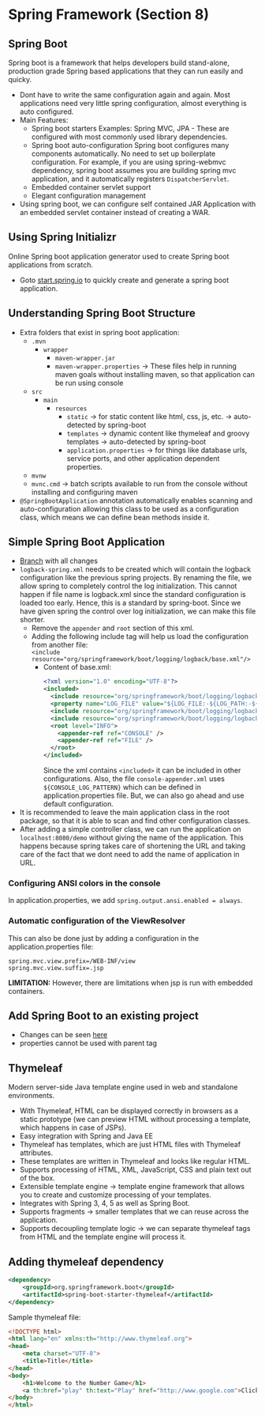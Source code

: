 # Spring Framework (Section 8)

## Spring Boot

Spring boot is a framework that helps developers build stand-alone, production grade Spring based applications that they can run easily and quicky.

- Dont have to write the same configuration again and again. Most applications need very little spring configuration, almost everything is auto configured.
- Main Features:
  - Spring boot starters
    Examples: Spring MVC, JPA - These are configured with most commonly used library dependencies.
  - Spring boot auto-configuration
    Spring boot configures many components automatically. No need to set up boilerplate configuration. For example, if you are using spring-webmvc dependency, spring boot assumes you are building spring mvc application, and it automatically registers `DispatcherServlet`.
  - Embedded container servlet support
  - Elegant configuration management
- Using spring boot, we can configure self contained JAR Application with an embedded servlet container instead of creating a WAR.

## Using Spring Initializr

Online Spring boot application generator used to create Spring boot applications from scratch.

- Goto [start.spring.io](https://start.spring.io) to quickly create and generate a spring boot application.

## Understanding Spring Boot Structure

- Extra folders that exist in spring boot application:
  - `.mvn`
    - `wrapper`
      - `maven-wrapper.jar`
      - `maven-wrapper.properties` -> These files help in running maven goals without installing maven, so that application can be run using console
  - `src`
    - `main`
      - `resources`
        - `static` -> for static content like html, css, js, etc. -> auto-detected by spring-boot
        - `templates` -> dynamic content like thymeleaf and groovy templates -> auto-detected by spring-boot
        - `application.properties` -> for things like database urls, service ports, and other application dependent properties.
  - `mvnw`
  - `mvnc.cmd` -> batch scripts available to run from the console without installing and configuring maven
- `@SpringBootApplication` annotation automatically enables scanning and auto-configuration allowing this class to be used as a configuration class, which means we can define bean methods inside it.

## Simple Spring Boot Application

- [Branch](https://github.com/anksank/spring-framework/tree/015-Spring-Boot) with all changes
- `logback-spring.xml` needs to be created which will contain the logback configuration like the previous spring projects. By renaming the file, we allow spring to completely control the log initialization. This cannot happen if file name is logback.xml since the standard configuration is loaded too early. Hence, this is a standard by spring-boot. Since we have given spring the control over log initialization, we can make this file shorter.
  - Remove the `appender` and `root` section of this xml.
  - Adding the following include tag will help us load the configuration from another file:  
    `<include resource="org/springframework/boot/logging/logback/base.xml"/>`
    - Content of base.xml:
      ```xml
      <?xml version="1.0" encoding="UTF-8"?>
      <included>
        <include resource="org/springframework/boot/logging/logback/defaults.xml" />
        <property name="LOG_FILE" value="${LOG_FILE:-${LOG_PATH:-${LOG_TEMP:-${java.io.tmpdir:-/tmp}}}/spring.log}"/>
        <include resource="org/springframework/boot/logging/logback/console-appender.xml" />
        <include resource="org/springframework/boot/logging/logback/file-appender.xml" />
        <root level="INFO">
          <appender-ref ref="CONSOLE" />
          <appender-ref ref="FILE" />
        </root>
      </included>
      ```
      Since the xml contains `<included>` it can be included in other configurations. Also, the file `console-appender.xml` uses `${CONSOLE_LOG_PATTERN}` which can be defined in application.properties file. But, we can also go ahead and use default configuration.
- It is recommended to leave the main application class in the root package, so that it is able to scan and find other configuration classes.
- After adding a simple controller class, we can run the application on `localhost:8080/demo` without giving the name of the application. This happens because spring takes care of shortening the URL and taking care of the fact that we dont need to add the name of application in URL.

### Configuring ANSI colors in the console

In application.properties, we add `spring.output.ansi.enabled = always`.

### Automatic configuration of the ViewResolver

This can also be done just by adding a configuration in the application.properties file:
```properties
spring.mvc.view.prefix=/WEB-INF/view
spring.mvc.view.suffix=.jsp
```
**LIMITATION:** However, there are limitations when jsp is run with embedded containers.

## Add Spring Boot to an existing project

- Changes can be seen [here](https://github.com/anksank/spring-framework/commit/ad21dd65ab655eb72f6f4c13af6cc62de0715d48?diff=split)
- properties cannot be used with parent tag

## Thymeleaf

Modern server-side Java template engine used in web and standalone environments.

- With Thymeleaf, HTML can be displayed correctly in browsers as a static prototype (we can preview HTML without processing a template, which happens in case of JSPs).
- Easy integration with Spring and Java EE
- Thymeleaf has templates, which are just HTML files with Thymeleaf attributes.
- These templates are written in Thymeleaf and looks like regular HTML.
- Supports processing of HTML, XML, JavaScript, CSS and plain text out of the box.
- Extensible template engine -> template engine framework that allows you to create and customize processing of your templates.
- Integrates with Spring 3, 4, 5 as well as Spring Boot.
- Supports fragments -> smaller templates that we can reuse across the application.
- Supports decoupling template logic -> we can separate thymeleaf tags from HTML and the template engine will process it.

## Adding thymeleaf dependency

```xml
<dependency>
    <groupId>org.springframework.boot</groupId>
    <artifactId>spring-boot-starter-thymeleaf</artifactId>
</dependency>
```

Sample thymeleaf file:

```html
<!DOCTYPE html>
<html lang="en" xmlns:th="http://www.thymeleaf.org">
<head>
    <meta charset="UTF-8">
    <title>Title</title>
</head>
<body>
    <h1>Welcome to the Number Game</h1>
    <a th:href="play" th:text="Play" href="http://www.google.com">Click to Play</a>
</body>
</html>
```
